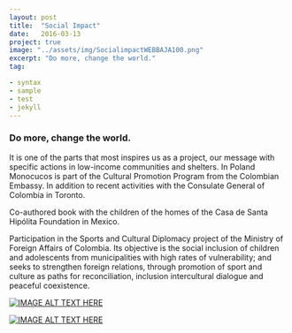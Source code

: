 ```yaml
---
layout: post
title:  "Social Impact"
date:   2016-03-13
project: true
image: "../assets/img/SocialimpactWEBBAJA100.png"
excerpt: "Do more, change the world."
tag:

- syntax
- sample
- test
- jekyll
---
```


### Do more, change the world. 
It is one of the parts that most inspires us as a project, our message with specific actions in low-income communities and shelters.
In Poland Monocucos is part of the Cultural Promotion Program from the Colombian Embassy. In addition to recent activities with the Consulate General of Colombia in Toronto.

Co-authored book with the children of the homes of the Casa de Santa Hipólita Foundation in Mexico.

Participation in the Sports and Cultural Diplomacy project of the Ministry of Foreign Affairs of Colombia.
Its objective is the social inclusion of children and adolescents from municipalities with high rates of vulnerability; and seeks to strengthen foreign relations, through promotion of sport and culture as paths for reconciliation, inclusion intercultural dialogue and peaceful coexistence.

[![IMAGE ALT TEXT HERE](https://img.youtube.com/vi/aZwHni_mAnk/0.jpg)](https://www.youtube.com/watch?v=aZwHni_mAnk)

[![IMAGE ALT TEXT HERE](https://img.youtube.com/vi/kHzaMROIt6I/0.jpg)](https://www.youtube.com/watch?v=kHzaMROIt6I)


